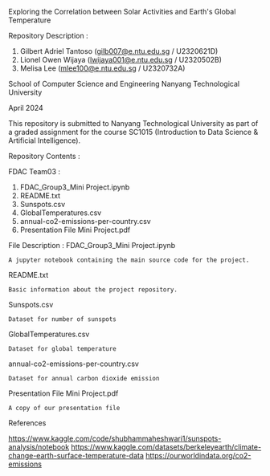 Exploring the Correlation between Solar Activities and Earth's Global Temperature

Repository Description : 

1. Gilbert Adriel Tantoso (gilb007@e.ntu.edu.sg / U2320621D)
2. Lionel Owen Wijaya (lwijaya001@e.ntu.edu.sg / U2320502B)
3. Melisa Lee (mlee100@e.ntu.edu.sg / U2320732A)

School of Computer Science and Engineering
Nanyang Technological University

April 2024

This repository is submitted to Nanyang Technological University as part of a graded assignment for the course SC1015 (Introduction to Data Science & Artificial Intelligence).

Repository Contents : 

FDAC Team03 : 
1. FDAC_Group3_Mini Project.ipynb
2. README.txt
3. Sunspots.csv
4. GlobalTemperatures.csv
5. annual-co2-emissions-per-country.csv
6. Presentation File Mini Project.pdf

File Description : 
FDAC_Group3_Mini Project.ipynb

	A jupyter notebook containing the main source code for the project. 
 
README.txt

	Basic information about the project repository.
 
Sunspots.csv

	Dataset for number of sunspots
 
GlobalTemperatures.csv

	Dataset for global temperature
 
annual-co2-emissions-per-country.csv

	Dataset for annual carbon dioxide emission
 
Presentation File Mini Project.pdf

	A copy of our presentation file
 
References

https://www.kaggle.com/code/shubhammaheshwari1/sunspots-analysis/notebook
https://www.kaggle.com/datasets/berkeleyearth/climate-change-earth-surface-temperature-data
https://ourworldindata.org/co2-emissions
